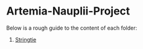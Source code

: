 # Artemia-Nauplii-Project
Below is a rough guide to the content of each folder:

1. [Stringtie](https://github.com/Melkrewi/Artemia-Nauplii-Project/blob/main/stringtie2.md) 
